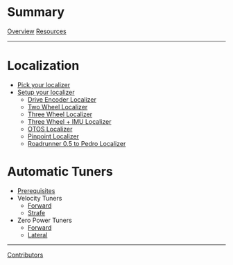 # Summary
[Overview](./overview.md)
[Resources](./resources.md)

---
# Localization
- [Pick your localizer](./localization/pick.md)
- [Setup your localizer](./localization/setup.md)
  - [Drive Encoder Localizer](./localization/driveEncoder.md)
  - [Two Wheel Localizer](./localization/twoWheel.md)
  - [Three Wheel Localizer](./localization/threeWheel.md)
  - [Three Wheel + IMU Localizer](./localization/threeWheelImu.md)
  - [OTOS Localizer](./localization/otos.md)
  - [Pinpoint Localizer](./localization/pinpoint.md) 
  - [Roadrunner 0.5 to Pedro Localizer](./localization/rrToPedro.md)

# Automatic Tuners
- [Prerequisites](./automatic/prerequisites.md)
- Velocity Tuners
  - [Forward](./automatic/forwardvelocity.md)
  - [Strafe](./automatic/strafevelocity.md)
- Zero Power Tuners
  - [Forward](./automatic/forwardzeropower.md)
  - [Lateral](./automatic/lateralzeropower.md)

---
[Contributors](./contributors.md)